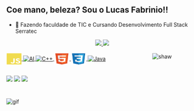  ## Coe mano, beleza? Sou o Lucas Fabrinio!!

- 🌱 Fazendo faculdade de TIC e Cursando Desenvolvimento Full Stack Serratec

<div align="center">
  <a href="https://github.com/Fabrinio">
  <img height="180em" src="https://github-readme-stats.vercel.app/api?username=Fabrinio&show_icons=true&theme=radical&include_all_commits=true&count_private=true"/>
  <img height="180em" src="https://github-readme-stats.vercel.app/api/top-langs/?username=Fabrinio&layout=compact&langs_count=7&theme=radical"/>
</div>

<div style="display: inline_block"><br>
  <img align="center" alt="Js" height="30" width="40" src="https://raw.githubusercontent.com/devicons/devicon/master/icons/javascript/javascript-plain.svg">
  <img align="center" alt="AI" height="30" width="40" src="https://cdn.jsdelivr.net/gh/devicons/devicon/icons/illustrator/illustrator-plain.svg"> 
  <img align="center" alt="C++" height="30" width="40" src="https://cdn.jsdelivr.net/gh/devicons/devicon/icons/cplusplus/cplusplus-original.svg">
  <img align="center" alt="HTML" height="30" width="40" src="https://raw.githubusercontent.com/devicons/devicon/master/icons/html5/html5-original.svg">
  <img align="center" alt="CSS" height="30" width="40" src="https://raw.githubusercontent.com/devicons/devicon/master/icons/css3/css3-original.svg"> 
  <img align="center" alt="Java" height="30" width="40" src="https://cdn.jsdelivr.net/gh/devicons/devicon/icons/java/java-original-wordmark.svg"> 
  <img align="right" alt="shaw" height="120" width="120" src="https://cdn.discordapp.com/attachments/992951514320609381/1022505870422188162/c15060e6b11414c9e51ff6dee5b84c70.jpg">
</div>

 ##
 
 <div>
   <a href="https://instagram.com/lucasfabrin" target="_blank"><img src="https://img.shields.io/badge/-Instagram-%23E4405F?style=for-the-badge&logo=instagram&logoColor=white" target="_blank"></a>
   <a href = "mailto:itsfabrinio@gmail.com"><img src="https://img.shields.io/badge/-Gmail-%23333?style=for-the-badge&logo=gmail&logoColor=white" target="_blank"></a>
   <a href="https://www.linkedin.com/in/lucas-fabrinio-ba1916238" target="_blank"><img src="https://img.shields.io/badge/-LinkedIn-%230077B5?style=for-the-badge&logo=linkedin&logoColor=white" target="_blank"></a> 
 </div>

 #
 <div>
  <img align="center" alt="gif" height="400" width="400" src="https://media2.giphy.com/media/LWocZxVYEzl8Y3LWIZ/giphy.gif?cid=ecf05e47nni8kf5jipjb2d301ns1wybutgqyrg1r9j0j6swk&rid=giphy.gif&ct=g">
 </div>
